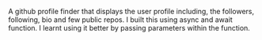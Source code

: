 A github profile finder that displays the user profile including, the followers, following, bio and  few public repos.
I built this using async and await function. I learnt using it better by passing parameters within the function.